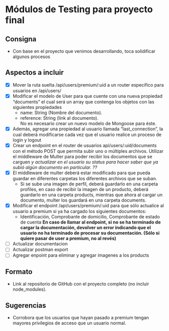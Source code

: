 # Módulos de Testing para proyecto final

## Consigna

- Con base en el proyecto que venimos desarrollando, toca solidificar algunos procesos

## Aspectos a incluir

- [x] Mover la ruta suelta /api/users/premium/:uid a un router específico para usuarios en /api/users/
- [x] Modificar el modelo de User para que cuente con una nueva propiedad “documents” el cual será un array que contenga los objetos con las siguientes propiedades
  - name: String (Nombre del documento).
  - reference: String (link al documento).  
    No es necesario crear un nuevo modelo de Mongoose para éste.
- [x] Además, agregar una propiedad al usuario llamada “last_connection”, la cual deberá modificarse cada vez que el usuario realice un proceso de login y logout
- [x] Crear un endpoint en el router de usuarios api/users/:uid/documents con el método POST que permita subir uno o múltiples archivos. Utilizar el middleware de Multer para poder recibir los documentos que se carguen _y actualizar en el usuario su status para hacer saber que ya subió algún documento en particular._ _??_
- [x] El middleware de multer deberá estar modificado para que pueda guardar en diferentes carpetas los diferentes archivos que se suban.
  - Si se sube una imagen de perfil, deberá guardarlo en una carpeta profiles, en caso de recibir la imagen de un producto, deberá guardarlo en una carpeta products, mientras que ahora al cargar un documento, multer los guardará en una carpeta documents.
- [x] Modificar el endpoint /api/users/premium/:uid para que sólo actualice al usuario a premium si ya ha cargado los siguientes documentos:
  - Identificación, Comprobante de domicilio, Comprobante de estado de cuenta
    **En caso de llamar al endpoint, si no se ha terminado de cargar la documentación, devolver un error indicando que el usuario no ha terminado de procesar su documentación. (Sólo si quiere pasar de user a premium, no al revés)**
- [ ] Actualizar documentacion
- [ ] Actualizar postman export
- [ ] Agregar enpoint para eliminar y agregar imagenes a los products

## Formato

- Link al repositorio de GitHub con el proyecto completo (no incluir node_modules).

## Sugerencias

- Corrobora que los usuarios que hayan pasado a premium tengan mayores privilegios de acceso que un usuario normal.
